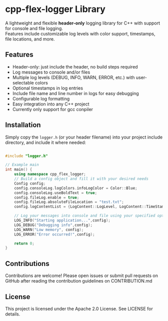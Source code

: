 # cpp-flex-logger Library

A lightweight and flexible **header-only** logging library for C++ with support for console and file logging.  
Features include customizable log levels with color support, timestamps, file locations, and more.

## Features

- Header-only: just include the header, no build steps required
- Log messages to console and/or files
- Multiple log levels (DEBUG, INFO, WARN, ERROR, etc.) with user-selectable colors
- Optional timestamps in log entries
- Include file name and line number in logs for easy debugging
- Configurable log formatting
- Easy integration into any C++ project
- Currently only support for gcc conpiler

## Installation

Simply copy the `logger.h` (or your header filename) into your project include directory, and include it where needed:

```cpp

#include "logger.h"

// Example main
int main() {
    using namespace cpp_flex_logger;
    // Build a config object and fill it with your desired needs
    Config config;
    config.consoleLog.logColors.infoLogColor = Color::Blue;
    config.consoleLog.useBoldText = true;
    config.fileLog.enable = true;
    config.fileLog.absoluteFileLocation = "test.txt";
    config.logContentList = {LogContent::LogLevel, LogContent::TimeStamp, LogContent::LogLocation, LogContent::Message};

    // Log your messages into console and file using your specified options
    LOG_INFO("Starting application...",config);
    LOG_DEBUG("Debugging info",config);
    LOG_WARN("Low memory", config);
    LOG_ERROR("Error occurred!",config);

    return 0;
}
```

## Contributions

Contributions are welcome! Please open issues or submit pull requests on GitHub after reading the contribution guidelines on CONTRIBUTION.md

## License

This project is licensed under the Apache 2.0 License. See LICENSE for details.
